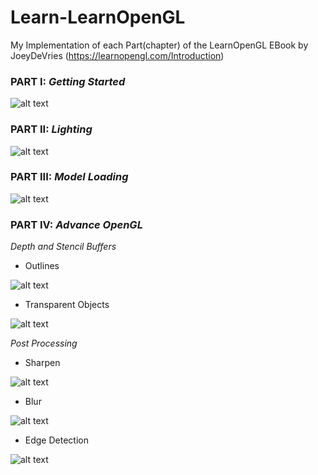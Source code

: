# Learn-LearnOpenGL
My Implementation of each Part(chapter) of the LearnOpenGL EBook by JoeyDeVries  (https://learnopengl.com/Introduction)

### PART I: *Getting Started*
![alt text](https://github.com/tic-tacs/Learn-LearnOpenGL/blob/main/DemoGifs/Part1.gif) 

### PART II: *Lighting*
![alt text](https://github.com/tic-tacs/Learn-LearnOpenGL/blob/main/DemoGifs/Part2.gif?raw=true) 

### PART III: *Model Loading*
![alt text](https://github.com/tic-tacs/Learn-LearnOpenGL/blob/main/DemoGifs/Part3.gif?raw=true) 

### PART IV: *Advance OpenGL*
*Depth and Stencil Buffers*
 
- Outlines

![alt text](https://github.com/tic-tacs/Learn-LearnOpenGL/blob/main/DemoGifs/Part4_Outline.gif) 

- Transparent Objects

![alt text](https://github.com/tic-tacs/Learn-LearnOpenGL/blob/main/DemoGifs/Part4_Transparent.gif) 

*Post Processing*

- Sharpen

![alt text](https://github.com/tic-tacs/Learn-LearnOpenGL/blob/main/DemoGifs/Sharpen.gif) 

- Blur

![alt text](https://github.com/tic-tacs/Learn-LearnOpenGL/blob/main/DemoGifs/Blur.gif) 

- Edge Detection

![alt text](https://github.com/tic-tacs/Learn-LearnOpenGL/blob/main/DemoGifs/Edge_Detection.gif) 

